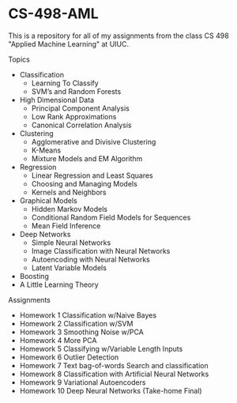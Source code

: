 # CS-498-AML

This is a repository for all of my assignments from the class CS 498 "Applied Machine Learning" at UIUC.


Topics

- Classification
  - Learning To Classify
  - SVM’s and Random Forests
- High Dimensional Data
  - Principal Component Analysis
  - Low Rank Approximations
  - Canonical Correlation Analysis
- Clustering
  - Agglomerative and Divisive Clustering
  - K-Means
  - Mixture Models and EM Algorithm
- Regression
  - Linear Regression and Least Squares
  - Choosing and Managing Models
  - Kernels and Neighbors
- Graphical Models
  - Hidden Markov Models
  - Conditional Random Field Models for Sequences
  - Mean Field Inference
- Deep Networks
  - Simple Neural Networks
  - Image Classification with Neural Networks
  - Autoencoding with Neural Networks
  - Latent Variable Models
- Boosting
- A Little Learning Theory

Assignments
- Homework 1	Classification w/Naive Bayes	
- Homework 2  Classification w/SVM
- Homework 3	Smoothing Noise w/PCA	
- Homework 4	More PCA	
- Homework 5  Classifying w/Variable Length Inputs	
- Homework 6	Outlier Detection	
- Homework 7  Text bag-of-words Search and classification
- Homework 8	Classification with Artificial Neural Networks	
- Homework 9  Variational Autoencoders	
- Homework 10	Deep Neural Networks (Take-home Final)
